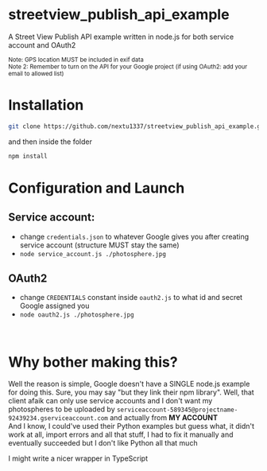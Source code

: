 # streetview_publish_api_example
A Street View Publish API example written in node.js for both service account and OAuth2<br>

<small>Note: GPS location MUST be included in exif data</small><br>
<small>Note 2: Remember to turn on the API for your Google project (if using OAuth2: add your email to allowed list)</small>
# Installation
```bash
git clone https://github.com/nextu1337/streetview_publish_api_example.git
```
and then inside the folder
```bash
npm install
```
# Configuration and Launch

## Service account:
- change `credentials.json` to whatever Google gives you after creating service account (structure MUST stay the same)
- `node service_account.js ./photosphere.jpg`

## OAuth2
- change `CREDENTIALS` constant inside `oauth2.js` to what id and secret Google assigned you
- `node oauth2.js ./photosphere.jpg`
<br>


# Why bother making this?
Well the reason is simple, Google doesn't have a SINGLE node.js example for doing this. Sure, you may say "but they link their npm library". Well, that client afaik can only use service accounts and I don't want my photospheres to be uploaded by `serviceaccount-589345@projectname-92439234.gserviceaccount.com` and actually from <b>MY ACCOUNT</b><br>
And I know, I could've used their Python examples but guess what, it didn't work at all, import errors and all that stuff, I had to fix it manually and eventually succeeded but I don't like Python all that much

I might write a nicer wrapper in TypeScript